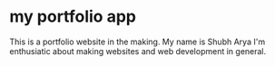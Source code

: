 # my portfolio app
This is a portfolio website in the making.
My name is Shubh Arya
I'm enthusiatic about making websites and web development in general.
